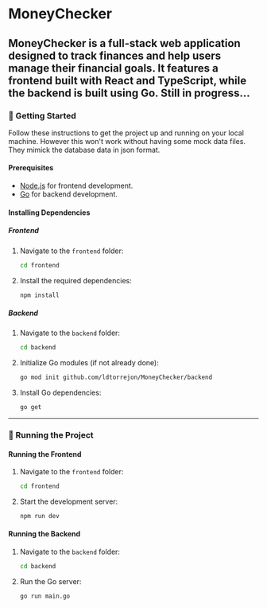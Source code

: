 # MoneyChecker

MoneyChecker is a full-stack web application designed to track finances and help users manage their financial goals. It features a frontend built with React and TypeScript, while the backend is built using Go. 
Still in progress...
---

### 🚀 Getting Started

Follow these instructions to get the project up and running on your local machine. However this won't work without having some mock data files. They mimick the database data in json format.

#### Prerequisites

- [Node.js](https://nodejs.org/) for frontend development.
- [Go](https://golang.org/) for backend development.

#### Installing Dependencies

##### Frontend

1. Navigate to the `frontend` folder:

   ```bash
   cd frontend
   ```

2. Install the required dependencies:
   ```bash
   npm install
   ```

##### Backend

1. Navigate to the `backend` folder:

   ```bash
   cd backend
   ```

2. Initialize Go modules (if not already done):

   ```bash
   go mod init github.com/ldtorrejon/MoneyChecker/backend
   ```

3. Install Go dependencies:
   ```bash
   go get
   ```

---

### 🏁 Running the Project

#### Running the Frontend

1. Navigate to the `frontend` folder:

   ```bash
   cd frontend
   ```

2. Start the development server:
   ```bash
   npm run dev
   ```

#### Running the Backend

1. Navigate to the `backend` folder:

   ```bash
   cd backend
   ```

2. Run the Go server:
   ```bash
   go run main.go
   ```
